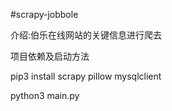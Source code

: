 #scrapy-jobbole

介绍:伯乐在线网站的关键信息进行爬去

项目依赖及启动方法

pip3 install scrapy pillow mysqlclient

python3 main.py
